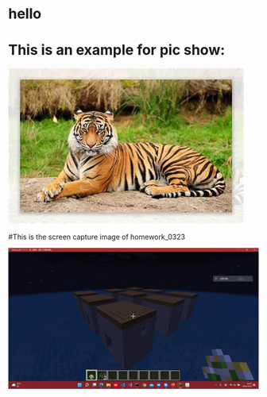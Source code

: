 # hello

# This is an example for pic show:

![](https://github.com/ophwsjtu18/ohw22s/blob/main/OIP-C.jpg)

#This is the screen capture image of homework_0323

![](https://github.com/ophwsjtu18/ohw22s/blob/main/wf/image/hw1_capture.png)
